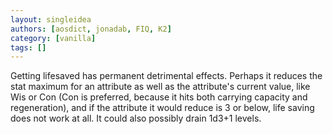 ```yaml
---
layout: singleidea
authors: [aosdict, jonadab, FIQ, K2]
category: [vanilla]
tags: []
---
```

Getting lifesaved has permanent detrimental effects. Perhaps it reduces the stat maximum for an attribute as well as the attribute's current value, like Wis or Con (Con is preferred, because it hits both carrying capacity and regeneration), and if the attribute it would reduce is 3 or below, life saving does not work at all. It could also possibly drain 1d3+1 levels.
